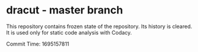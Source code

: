 # dracut - master branch

This repository contains frozen state of the repository.
Its history is cleared. It is used only for static code
analysis with Codacy.

Commit Time: 1695157811